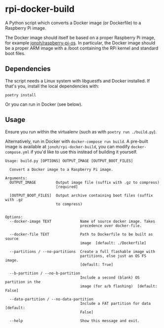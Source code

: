 # rpi-docker-build

A Python script which converts a Docker image (or Dockerfile) to a Raspberry Pi image.

The Docker image should itself be based on a proper Raspberry Pi image, for example [jonoh/raspberry-pi-os](https://hub.docker.com/r/jonoh/raspberry-pi-os). In particular, the Docker image should be a proper ARM image with a /boot containing the RPi kernel and standard boot files.

## Dependencies

The script needs a Linux system with libguestfs and Docker installed. If that's you, install the local dependencies with:
```
poetry install
```
Or you can run in Docker (see below).

## Usage

Ensure you run within the virtualenv (such as with `poetry run ./build.py`).

Alternatively, run in Docker with `docker-compose run build`.
A pre-built image is available at `jonoh/rpi-docker-build`, you can modify `docker-compose.yml` if you'd like to use this instead of building it yourself.

```
Usage: build.py [OPTIONS] OUTPUT_IMAGE [OUTPUT_BOOT_FILES]

  Convert a Docker image to a Raspberry Pi image.

Arguments:
  OUTPUT_IMAGE         Output image file (suffix with .gz to compress)
                       [required]

  [OUTPUT_BOOT_FILES]  Output archive containing boot files (suffix with .gz
                       to compress)


Options:
  --docker-image TEXT             Name of source docker image. Takes
                                  precedence over docker-file.

  --docker-file TEXT              Path to Dockerfile to be built as source
                                  image  [default: ./Dockerfile]

  --partitions / --no-partitions  Create a full flashable image with
                                  partitions, else just an OS FS image.
                                  [default: True]

  --b-partition / --no-b-partition
                                  Include a second (blank) OS partition in the
                                  image (for a/b flashing)  [default: False]

  --data-partition / --no-data-partition
                                  Include a FAT partition for data  [default:
                                  False]

  --help                          Show this message and exit.
```

